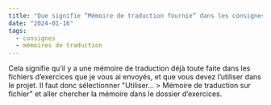 ```yaml
---
title: "Que signifie “Mémoire de traduction fournie” dans les consignes ?"
date: "2024-01-16"
tags:
  - consignes
  - mémoires de traduction
---
```


Cela signifie qu’il y a une mémoire de traduction déjà toute faite dans les fichiers d’exercices que je vous ai envoyés, et que vous devez l’utiliser dans le projet. Il faut donc sélectionner "Utiliser... > Mémoire de traduction sur fichier" et aller chercher la mémoire dans le dossier d’exercices.

